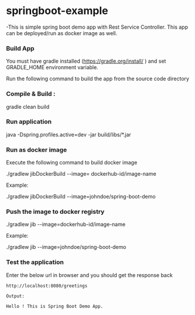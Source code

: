 # springboot-example

-This is simple spring boot demo app with Rest Service Controller. This app can be deployed/run as docker image as well.

### Build App

You must have gradle installed (https://gradle.org/install/ ) and set GRADLE_HOME environment variable.

Run the following command to build the app from the source code directory

### Compile & Build :
gradle clean build

### Run application 
java  -Dspring.profiles.active=dev -jar build/libs/*.jar

### Run as docker image 

Execute the following command to build docker image 

./gradlew jibDockerBuild --image= dockerhub-id/image-name

Example:

./gradlew jibDockerBuild --image=johndoe/spring-boot-demo


### Push the image to docker registry

./gradlew jib --image=dockerhub-id/image-name

Example:

./gradlew jib --image=johndoe/spring-boot-demo

### Test the application 

Enter the below url in browser and you should get the response back

```
http://localhost:8080/greetings

Output:

Hello ! This is Spring Boot Demo App.
```


